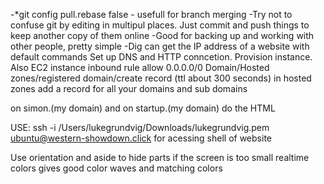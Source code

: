 -*git config pull.rebase false - usefull for branch merging
-Try not to confuse git by editing in multipul places. Just commit and push things to keep another copy of them online
-Good for backing up and working with other people, pretty simple
-Dig can get the IP address of a website with default commands
Set up DNS and HTTP conncetion. Provision instance. Also EC2 instance
inbound rule allow 0.0.0.0/0
Domain/Hosted zones/registered domain/create record (ttl about 300 seconds) 
in hosted zones add a record for all your domains and sub domains

on simon.(my domain) and on startup.(my domain) do the HTML

USE: ssh -i /Users/lukegrundvig/Downloads/lukegrundvig.pem ubuntu@western-showdown.click
for acessing shell of website

Use orientation and aside to hide parts if the screen is too small
realtime colors gives good color waves and matching colors

